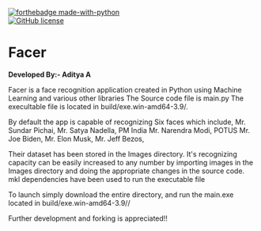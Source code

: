 [![forthebadge made-with-python](http://ForTheBadge.com/images/badges/made-with-python.svg)](https://www.python.org/) \
[![GitHub license](https://img.shields.io/github/license/Naereen/StrapDown.js.svg)](https://github.com/Naereen/StrapDown.js/blob/master/LICENSE)


<h1>         Facer </h1>


**Developed By:- Aditya A**

<p>
Facer is a face recognition application created in Python using Machine Learning and various other libraries
The Source code file is main.py 
The execultable file is located in build/exe.win-amd64-3.9/.

By default the app is capable of recognizing Six faces which include,
Mr. Sundar Pichai,
Mr. Satya Nadella,
PM India Mr. Narendra Modi,
POTUS Mr. Joe Biden,
Mr. Elon Musk,
Mr. Jeff Bezos,

Their dataset has been stored in the Images directory.
It's recognizing capacity can be easily increased to any number by importing images in the Images directory and doing the appropriate changes in the source code.
mkl dependencies have been used to run the executable file


To launch simply download the entire directory, and run the main.exe located in build/exe.win-amd64-3.9//

Further development and forking is appreciated!!
</p>                                                                
                                                                
